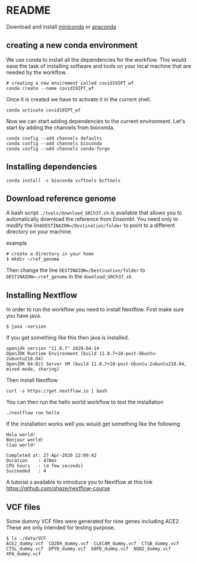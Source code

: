 

# README

Download and install [miniconda](https://docs.conda.io/en/latest/miniconda.html) or [anaconda](https://www.anaconda.com/products/individual)

## creating a new conda environment 

We use conda to install all the dependencies for the workflow. This would ease the task of installing software and tools on your local machine that are needed by the workflow. 

```
# creating a new envirement called covid19IPT_wf
conda create --name covid19IPT_wf
```

Once it is created we have to activate it in the current shell. 

```
conda activate covid19IPT_wf
```

Now we can start adding dependencies to the current environment. Let's start by adding the channels from bioconda.   

```
conda config --add channels defaults
conda config --add channels bioconda
conda config --add channels conda-forge
```
## Installing dependencies 

```
conda install -c bioconda vcftools bcftools 
```

## Download reference genome 

A bash script `./tools/download_GRCh37.sh` is available that allows you to automatically download the reference from Ensembl. You need only to modify the line`DESTINAION=/Destination/folder`  to point to a different directory on your machine. 

example 

```
# create a directory in your home 
$ mkdir ~/ref_genome
```

Then change the line ``DESTINAION=/Destination/folder`` to ``DESTINAION=~/ref_genome`` in the `download_GRCh37.sh` 



## Installing Nextflow 

In order to run the workflow you need to install Nextflow. First make sure you have java.

```
$ java -version  
```

If you get something like this then java is installed. 

```
openjdk version "11.0.7" 2020-04-14
OpenJDK Runtime Environment (build 11.0.7+10-post-Ubuntu-2ubuntu218.04)
OpenJDK 64-Bit Server VM (build 11.0.7+10-post-Ubuntu-2ubuntu218.04, mixed mode, sharing)
```

Then install Nextflow 

```
curl -s https://get.nextflow.io | bash
```

You can then run the hello world workflow to test the installation

```
./nextflow run hello
```

If the installation works well you would get something like the following

```
Hola world!
Bonjour world!
Ciao world!

Completed at: 27-Apr-2020 22:09:42
Duration    : 478ms
CPU hours   : (a few seconds)
Succeeded   : 4
```

A tutorial s available to introduce you to Nextflow at this link https://github.com/shaze/nextflow-course



## VCF files

Some dummy VCF files were generated for nine genes including ACE2. These are only intended for testing purpose. 

```
$ ls ./data/VCF
ACE2_dummy.vcf  CD209_dummy.vcf  CLEC4M_dummy.vcf  CTSB_dummy.vcf  CTSL_dummy.vcf  DPYD_dummy.vcf  G6PD_dummy.vcf  NQO2_dummy.vcf  XPA_dummy.vcf
```



